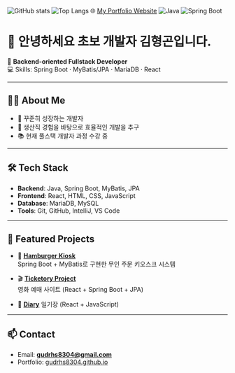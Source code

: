 ![GitHub stats](https://github-readme-stats.vercel.app/api?username=gudrhs8304&show_icons=true&theme=dark)
![Top Langs](https://github-readme-stats.vercel.app/api/top-langs/?username=gudrhs8304&layout=compact&theme=dark)
🌐 [My Portfolio Website](https://gudrhs8304.github.io)
![Java](https://img.shields.io/badge/Java-007396?style=for-the-badge&logo=java&logoColor=white)
![Spring Boot](https://img.shields.io/badge/SpringBoot-6DB33F?style=for-the-badge&logo=springboot&logoColor=white)


# 👋 안녕하세요 초보 개발자 김형곤입니다.

🚀 **Backend-oriented Fullstack Developer**  
💻 Skills: Spring Boot · MyBatis/JPA · MariaDB · React  

---

## 🧑‍💻 About Me
- 🌱 꾸준히 성장하는 개발자
- 🔧 생산직 경험을 바탕으로 효율적인 개발을 추구
- 📚 현재 풀스택 개발자 과정 수강 중  

---

## 🛠 Tech Stack
- **Backend**: Java, Spring Boot, MyBatis, JPA  
- **Frontend**: React, HTML, CSS, JavaScript  
- **Database**: MariaDB, MySQL  
- **Tools**: Git, GitHub, IntelliJ, VS Code  

---

## 📌 Featured Projects
- 🍔 **[Hamburger Kiosk](https://github.com/gudrhs8304/hamburger-kiosk)**  
  Spring Boot + MyBatis로 구현한 무인 주문 키오스크 시스템  

- 🎬 **[Ticketory Project](https://github.com/gudrhs8304/ticketory_project)**  
  영화 예매 사이트 (React + Spring Boot + JPA)

- 📔 **[Diary](https://github.com/gudrhs8304/react_edu_diary_250805)**
  일기장 (React + JavaScript)  

---

## 📫 Contact
- Email: **gudrhs8304@gmail.com**  
- Portfolio: [gudrhs8304.github.io](https://gudrhs8304.github.io)
